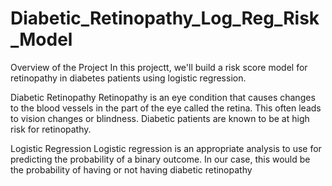 # Diabetic_Retinopathy_Log_Reg_Risk_Model
Overview of the Project
In this projectt, we'll build a risk score model for retinopathy in diabetes patients using logistic regression.

Diabetic Retinopathy
Retinopathy is an eye condition that causes changes to the blood vessels in the part of the eye called the retina. This often leads to vision changes or blindness. Diabetic patients are known to be at high risk for retinopathy.

Logistic Regression
Logistic regression is an appropriate analysis to use for predicting the probability of a binary outcome. In our case, this would be the probability of having or not having diabetic retinopathy

